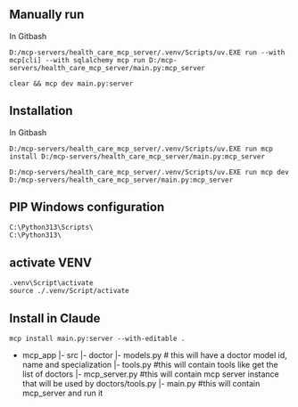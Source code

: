 ## Manually run 

In Gitbash
```
D:/mcp-servers/health_care_mcp_server/.venv/Scripts/uv.EXE run --with mcp[cli] --with sqlalchemy mcp run D:/mcp-servers/health_care_mcp_server/main.py:mcp_server

clear && mcp dev main.py:server
```

## Installation
In Gitbash
```
D:/mcp-servers/health_care_mcp_server/.venv/Scripts/uv.EXE run mcp install D:/mcp-servers/health_care_mcp_server/main.py:mcp_server

D:/mcp-servers/health_care_mcp_server/.venv/Scripts/uv.EXE run mcp dev D:/mcp-servers/health_care_mcp_server/main.py:mcp_server
```

## PIP Windows configuration
```
C:\Python313\Scripts\
C:\Python313\
```

## activate VENV
```
.venv\Script\activate
source ./.venv/Script/activate
```

## Install in Claude
```
mcp install main.py:server --with-editable .
```

- mcp_app
|- src
    |- doctor
        |- models.py # this will have a doctor model id, name and specialization
        |- tools.py #this will contain tools like get the list of doctors
    |- mcp_server.py #this will contain mcp server instance that will be used by doctors/tools.py
|- main.py #this will contain mcp_server and run it
